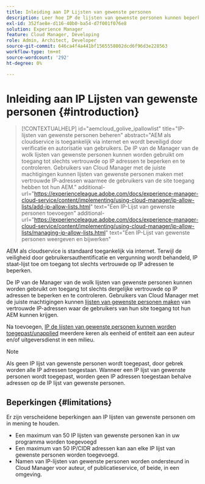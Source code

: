 ```yaml
---
title: Inleiding aan IP Lijsten van gewenste personen
description: Leer hoe IP de lijsten van gewenste personen kunnen beperken waarvan de adressen gebruikers tot domeinen op AEM as a Cloud Service kunnen toegang hebben.
exl-id: 352fae8e-d116-40b0-ba54-d7f001f076e8
solution: Experience Manager
feature: Cloud Manager, Developing
role: Admin, Architect, Developer
source-git-commit: 646ca4f4a441bf1565558002dcd6f96d3e228563
workflow-type: tm+mt
source-wordcount: '292'
ht-degree: 0%

---
```



# Inleiding aan IP Lijsten van gewenste personen {#introduction}

>[!CONTEXTUALHELP]
>id="aemcloud_golive_ipallowlist"
>title="IP-lijsten van gewenste personen beheren"
>abstract="AEM als cloudservice is toegankelijk via internet en wordt beveiligd door verificatie en autorisatie van gebruikers. De IP van de Manager van de wolk lijsten van gewenste personen kunnen worden gebruikt om toegang tot slechts vertrouwde op IP adressen te beperken en te controleren. Gebruikers van Cloud Manager met de juiste machtigingen kunnen lijsten van gewenste personen maken met vertrouwde IP-adressen waarmee de gebruikers van de site toegang hebben tot hun AEM."
>additional-url="https://experienceleague.adobe.com/docs/experience-manager-cloud-service/content/implementing/using-cloud-manager/ip-allow-lists/add-ip-allow-lists.html" text="Een IP-Lijst van gewenste personen toevoegen"
>additional-url="https://experienceleague.adobe.com/docs/experience-manager-cloud-service/content/implementing/using-cloud-manager/ip-allow-lists/managing-ip-allow-lists.html" text="Een IP-Lijst van gewenste personen weergeven en bijwerken"

AEM als cloudservice is standaard toegankelijk via internet. Terwijl de veiligheid door gebruikersauthentificatie en vergunning wordt behandeld, IP staat-lijst toe om toegang tot slechts vertrouwde op IP adressen te beperken.

De IP van de Manager van de wolk lijsten van gewenste personen kunnen worden gebruikt om toegang tot slechts dergelijke vertrouwde op IP adressen te beperken en te controleren. Gebruikers van Cloud Manager met de juiste machtigingen kunnen [lijsten van gewenste personen maken](/help/implementing/cloud-manager/ip-allow-lists/add-ip-allow-lists.md) van vertrouwde IP-adressen waar de gebruikers van hun site toegang tot hun AEM kunnen krijgen.

Na toevoegen, [IP de lijsten van gewenste personen kunnen worden toegepast/unapplied](/help/implementing/cloud-manager/ip-allow-lists/apply-allow-list.md) meerdere keren als eenheid of entiteit aan een auteur en/of uitgeversdienst in een milieu.

>[!NOTE]
>
>Als geen IP lijst van gewenste personen wordt toegepast, door gebrek worden alle IP adressen toegestaan. Wanneer een IP lijst van gewenste personen wordt toegepast, worden geen IP adressen toegestaan behalve adressen op de IP lijst van gewenste personen.

## Beperkingen {#limitations}

Er zijn verscheidene beperkingen aan IP lijsten van gewenste personen om in mening te houden.

* Een maximum van 50 IP lijsten van gewenste personen kan in uw programma worden toegevoegd
* Een maximum van 50 IP/CIDR adressen kan aan elke IP lijst van gewenste personen worden toegevoegd.
* Namen van IP-lijsten van gewenste personen worden ondersteund in Cloud Manager voor auteur, of publicatieservice, of beide, in een omgeving.

